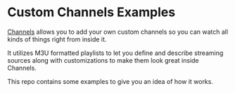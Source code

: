 # Custom Channels Examples

[Channels](https://getchannels.com) allows you to add your own custom channels so you can watch all kinds of things right from inside it.

It utilizes M3U formatted playlists to let you define and describe streaming sources along with customizations to make them look great inside Channels.

This repo contains some examples to give you an idea of how it works.
